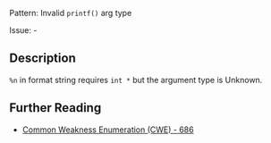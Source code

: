 Pattern: Invalid `printf()` arg type

Issue: -

## Description

`%n` in format string requires `int *` but the argument type is Unknown.

## Further Reading

* [Common Weakness Enumeration (CWE) - 686](https://cwe.mitre.org/data/definitions/686.html)